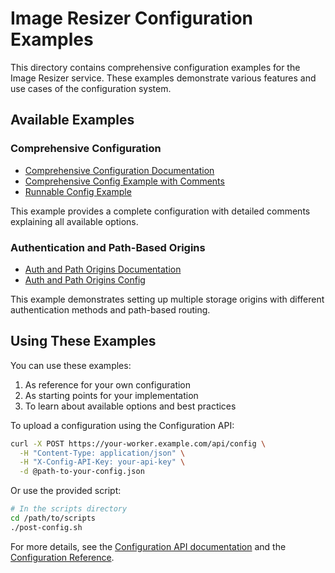 # Image Resizer Configuration Examples

This directory contains comprehensive configuration examples for the Image Resizer service. These examples demonstrate various features and use cases of the configuration system.

## Available Examples

### Comprehensive Configuration

- [Comprehensive Configuration Documentation](./comprehensive-config.md)
- [Comprehensive Config Example with Comments](./comprehensive-config-example.jsonc)
- [Runnable Config Example](./comprehensive-config-runnable.json)

This example provides a complete configuration with detailed comments explaining all available options.

### Authentication and Path-Based Origins

- [Auth and Path Origins Documentation](./auth-path-origins.md)
- [Auth and Path Origins Config](./auth-and-path-origins-config.json)

This example demonstrates setting up multiple storage origins with different authentication methods and path-based routing.

## Using These Examples

You can use these examples:

1. As reference for your own configuration
2. As starting points for your implementation
3. To learn about available options and best practices

To upload a configuration using the Configuration API:

```bash
curl -X POST https://your-worker.example.com/api/config \
  -H "Content-Type: application/json" \
  -H "X-Config-API-Key: your-api-key" \
  -d @path-to-your-config.json
```

Or use the provided script:

```bash
# In the scripts directory
cd /path/to/scripts
./post-config.sh
```

For more details, see the [Configuration API documentation](../core/configuration-api.md) and the [Configuration Reference](../core/configuration-reference.md).